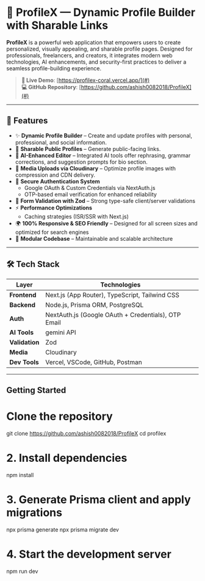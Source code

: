 # 📇 ProfileX — Dynamic Profile Builder with Sharable Links

**ProfileX** is a powerful web application that empowers users to create personalized, visually appealing, and sharable profile pages. Designed for professionals, freelancers, and creators, it integrates modern web technologies, AI enhancements, and security-first practices to deliver a seamless profile-building experience.

> **🔗 Live Demo**: [https://profilex-coral.vercel.app/](#)  
> **💻 GitHub Repository**: [https://github.com/ashish0082018/ProfileX](#)

---

## 🚀 Features

- ✨ **Dynamic Profile Builder** – Create and update profiles with personal, professional, and social information.
- 🔗 **Sharable Public Profiles** – Generate public-facing links.
- 🧠 **AI-Enhanced Editor** – Integrated AI tools offer rephrasing, grammar corrections, and suggestion prompts for bio section.
- 📸 **Media Uploads via Cloudinary** – Optimize profile images with compression and CDN delivery.
- 🔐 **Secure Authentication System**
  - Google OAuth & Custom Credentials via NextAuth.js
  - OTP-based email verification for enhanced reliability
- 📄 **Form Validation with Zod** – Strong type-safe client/server validations
- ⚡ **Performance Optimizations**
  - Caching strategies (ISR/SSR with Next.js)
- 🌍 **100% Responsive & SEO Friendly** – Designed for all screen sizes and optimized for search engines
- 🧩 **Modular Codebase** – Maintainable and scalable architecture

---

## 🛠️ Tech Stack

| Layer        | Technologies |
|--------------|--------------|
| **Frontend** | Next.js (App Router), TypeScript, Tailwind CSS |
| **Backend**  | Node.js, Prisma ORM, PostgreSQL |
| **Auth**     | NextAuth.js (Google OAuth + Credentials), OTP Email |
| **AI Tools** | gemini API |
| **Validation** | Zod |
| **Media**    | Cloudinary |
| **Dev Tools** | Vercel, VSCode, GitHub, Postman |

---



## Getting Started
# Clone the repository
git clone https://github.com/ashish0082018/ProfileX
cd profilex

# 2. Install dependencies
npm install

# 3. Generate Prisma client and apply migrations
npx prisma generate
npx prisma migrate dev

# 4. Start the development server
npm run dev

